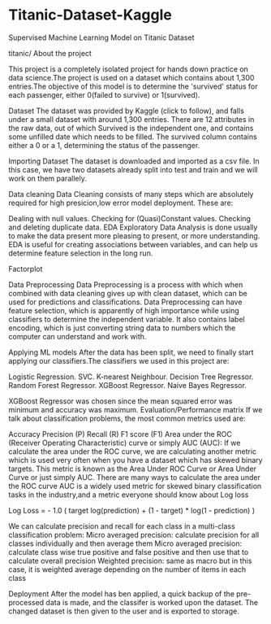 # Titanic-Dataset-Kaggle
Supervised Machine Learning Model on Titanic Dataset

titanic/
About the project

This project is a completely isolated project for hands down practice on data science.The project is used on a dataset which contains about 1,300 entries.The objective of this model is to determine the 'survived' status for each passenger, either 0(failed to survive) or 1(survived).


Dataset
The dataset was provided by Kaggle (click to follow), and falls under a small dataset with around 1,300 entries. There are 12 attributes in the raw data, out of which Survived is the independent one, and contains some unfilled date which needs to be filled. The survived column contains either a 0 or a 1, determining the status of the passenger.


Importing Dataset
The dataset is downloaded and imported as a csv file. In this case, we have two datasets already split into test and train and we will work on them parallely.

Data cleaning
Data Cleaning consists of many steps which are absolutely required for high presicion,low error model deployment. These are:

Dealing with null values.
Checking for (Quasi)Constant values.
Checking and deleting duplicate data.
EDA
Exploratory Data Analysis is done usually to make the data present more pleasing to present, or more understanding. EDA is useful for creating associations between variables, and can help us determine feature selection in the long run.

Factorplot

Data Preprocessing
Data Preprocessing is a process with which when combined with data cleaning gives up with clean dataset, which can be used for predictions and classifications. Data Preprocessing can have feature selection, which is apparently of high importance while using classifiers to determine the independent variable. It also contains label encoding, which is just converting string data to numbers which the computer can understand and work with.

Applying ML models
After the data has been split, we need to finally start applying our classifiers.The classifiers we used in this project are:

Logistic Regression.
SVC.
K-nearest Neighbour.
Decision Tree Regressor.
Random Forest Regressor.
XGBoost Regressor.
Naive Bayes Regressor.

XGBoost Regressor was chosen since the mean squared error was minimum and accuracy was maximum.
Evaluation/Performance matrix
If we talk about classification problems, the most common metrics used are:

Accuracy
Precision (P)
Recall (R)
F1 score (F1)
Area under the ROC (Receiver Operating Characteristic) curve or simply AUC (AUC):
If we calculate the area under the ROC curve, we are calculating another metric which is used very often when you have a dataset which has skewed binary targets. This metric is known as the Area Under ROC Curve or Area Under Curve or just simply AUC. There are many ways to calculate the area under the ROC curve AUC is a widely used metric for skewed binary classification tasks in the industry,and a metric everyone should know about Log loss

Log Loss = - 1.0 ( target log(prediction) + (1 - target) * log(1 - prediction) )

We can calculate precision and recall for each class in a multi-class classification problem: Micro averaged precision: calculate precision for all classes individually and then average them Micro averaged precision: calculate class wise true positive and false positive and then use that to calculate overall precision Weighted precision: same as macro but in this case, it is weighted average depending on the number of items in each class

Deployment
After the model has ben applied, a quick backup of the pre-processed data is made, and the classifer is worked upon the dataset. The changed dataset is then given to the user and is exported to storage.
